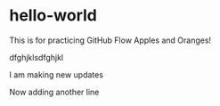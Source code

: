 # hello-world
This is for practicing GitHub Flow
Apples and Oranges!

dfghjklsdfghjkl 

I am making new updates

Now adding another line